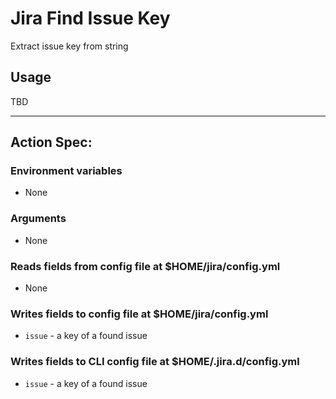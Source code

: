 # Jira Find Issue Key
Extract issue key from string

## Usage

TBD

----
## Action Spec:

### Environment variables
- None

### Arguments
- None

### Reads fields from config file at $HOME/jira/config.yml
- None

### Writes fields to config file at $HOME/jira/config.yml
- `issue` - a key of a found issue

### Writes fields to CLI config file at $HOME/.jira.d/config.yml
- `issue` - a key of a found issue
